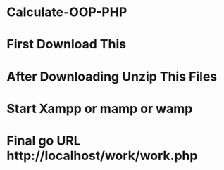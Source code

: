 # Calculate-OOP-PHP
# First Download This
# After Downloading Unzip This Files
# Start Xampp or mamp or wamp 
# Final go URL http://localhost/work/work.php
